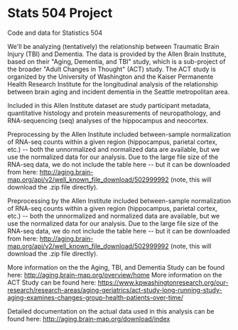 # Stats 504 Project
Code and data for Statistics 504

We'll be analyzing (tentatively) the relationship between Traumatic Brain Injury (TBI) and Dementia.  The data is provided by the Allen Brain Institute, based on their "Aging, Dementia, and TBI" study, which is a sub-project of the broader "Adult Changes in Thought" (ACT) study.  The ACT study is organized by the University of Washington and the Kaiser Permanente Health Research Institute for the longitudinal analysis of the relationship between brain aging and incident dementia in the Seattle metropolitan area.

Included in this Allen Institute dataset are study participant metadata, quantitative histology and protein measurements of neuropathology, and RNA-sequencing (seq) analyses of the hippocampus and neocortex.

Preprocessing by the Allen Institute included between-sample normalization of RNA-seq counts within a given region (hippocampus, parietal cortex, etc.) -- both the unnormalized and normalized data are available, but we use the normalized data for our analysis.  Due to the large file size of the RNA-seq data, we do not include the table here -- but it can be downloaded from here: http://aging.brain-map.org/api/v2/well_known_file_download/502999992 (note, this will download the .zip file directly).

Preprocessing by the Allen Institute included between-sample normalization of RNA-seq counts within a given region (hippocampus, parietal cortex, etc.) -- both the unnormalized and normalized data are available, but we use the normalized data for our analysis.  Due to the large file size of the RNA-seq data, we do not include the table here -- but it can be downloaded from here: http://aging.brain-map.org/api/v2/well_known_file_download/502999992 (note, this will download the .zip file directly).

More information on the the Aging, TBI, and Dementia Study can be found here: http://aging.brain-map.org/overview/home
More information on the ACT Study can be found here: https://www.kpwashingtonresearch.org/our-research/research-areas/aging-geriatrics/act-study-long-running-study-aging-examines-changes-group-health-patients-over-time/

Detailed documentation on the actual data used in this analysis can be found here: http://aging.brain-map.org/download/index
